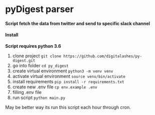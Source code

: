 # pyDigest parser
#### Script fetch the data from twitter and send to specific slack channel
#### Install
**Script requires python 3.6**
1. clone project `git clone https://github.com/digitalashes/py-digest.git`
2. go into folder `cd py_digest`
3. create virtual environment `python3 -m venv venv`
4. activate virtual environment `source venv/bin/activate`
5. install requirements `pip install -r requirements.txt`
6. create new .env file `cp env.example .env`
7. filling .env file
6. run script `python main.py`

May be better way its run this script each hour through cron.
